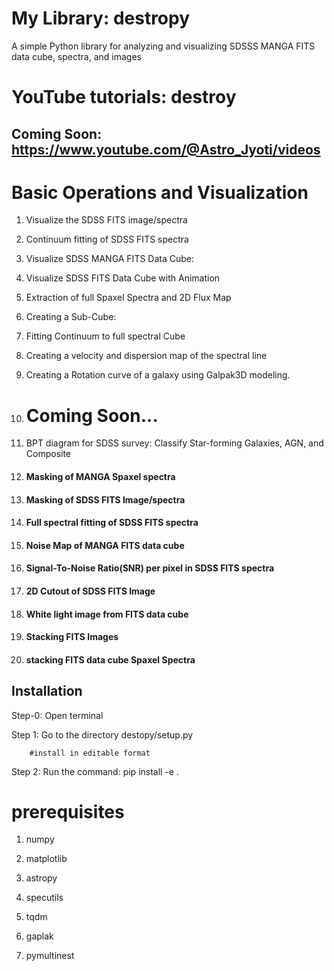 # My Library: destropy

A simple Python library for analyzing and visualizing SDSSS MANGA FITS data cube, spectra, and images 

# YouTube tutorials: destroy
## Coming Soon: https://www.youtube.com/@Astro_Jyoti/videos


# Basic Operations and Visualization
1. Visualize the SDSS FITS image/spectra
2. Continuum fitting of SDSS FITS spectra
3. Visualize SDSS MANGA FITS Data Cube: 
4. Visualize SDSS FITS Data Cube with Animation
5. Extraction of full Spaxel Spectra and 2D Flux Map
6. Creating a Sub-Cube: 
7. Fitting Continuum to full spectral Cube
8. Creating a velocity and dispersion map of the spectral line
9. Creating a Rotation curve of a galaxy using Galpak3D modeling.

10. # Coming Soon...
11. BPT diagram for SDSS survey: Classify Star-forming Galaxies, AGN, and Composite
12. #### Masking of MANGA Spaxel spectra
13. #### Masking of SDSS FITS Image/spectra
14. #### Full spectral fitting of SDSS FITS spectra
15. #### Noise Map of MANGA FITS data cube
16. #### Signal-To-Noise Ratio(SNR) per pixel in SDSS FITS spectra
17. #### 2D Cutout of SDSS FITS Image
18. #### White light image from FITS data cube
19. #### Stacking FITS Images
20. #### stacking FITS data cube Spaxel Spectra
   
           
   
           

## Installation
Step-0: Open terminal

Step 1: Go to the directory destopy/setup.py


        #install in editable format
Step 2: Run the command: pip install -e .

# prerequisites
   1. numpy
   
   2. matplotlib
   
   3. astropy

   4. specutils

   5. tqdm
      
   6. gaplak

   7. pymultinest
